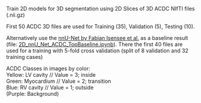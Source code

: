 Train 2D models for 3D segmentation using 2D Slices of 3D ACDC NIfTI files (.nii.gz)

First 50 ACDC 3D files are used for Training (35), Validation (5), Testing (10).



  

Alternatively use the [nnU-Net by Fabian Isensee et al.](https://github.com/MIC-DKFZ/nnUNet) as a baseline result (file: [2D_nnU_Net_ACDC_TopBaseline.ipynb](https://github.com/st148385/ACDC_3D_2Dslices/blob/main/2D_nnU_Net_ACDC_TopBaseline.ipynb)). There the first 40 files are used for a training with 5-fold cross validation (split of 8 validation and 32 training cases)

  

ACDC Classes in images by color:  
Yellow: LV cavity       // Value = 3; inside  
Green: Myocardium       // Value = 2; transition  
Blue: RV cavity         // Value = 1; outside  
(Purple: Background)  
